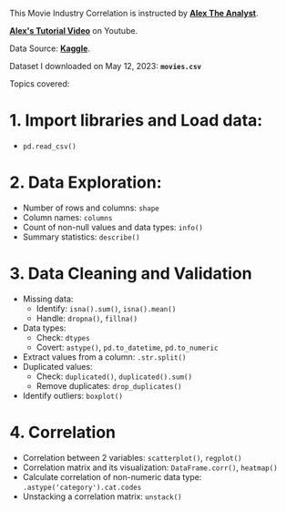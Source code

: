 This Movie Industry Correlation is instructed by [**Alex The Analyst**](https://www.youtube.com/@AlexTheAnalyst).

[**Alex's Tutorial Video**](https://www.youtube.com/watch?v=iPYVYBtUTyE&list=PLUaB-1hjhk8H48Pj32z4GZgGWyylqv85f&index=5) on Youtube.

Data Source: [**Kaggle**](https://www.youtube.com/watch?v=iPYVYBtUTyE&list=PLUaB-1hjhk8H48Pj32z4GZgGWyylqv85f&index=5).

Dataset I downloaded on May 12, 2023: **`movies.csv`**

Topics covered: 

# **1. Import libraries and Load data**: 
- `pd.read_csv()`

# **2. Data Exploration**: 
- Number of rows and columns: `shape`
- Column names: `columns`
- Count of non-null values and data types: `info()`
- Summary statistics: `describe()`

# **3. Data Cleaning and Validation**
- Missing data:
    - Identify: `isna().sum()`, `isna().mean()` 
    - Handle: `dropna()`, `fillna()`
- Data types: 
    - Check: `dtypes`
    - Covert: `astype()`, `pd.to_datetime`, `pd.to_numeric`
- Extract values from a column: `.str.split()`
- Duplicated values: 
    - Check: `duplicated()`, `duplicated().sum() `
    - Remove duplicates: `drop_duplicates()`
- Identify outliers: `boxplot()`

# **4. Correlation**
- Correlation between 2 variables: `scatterplot()`, `regplot()`
- Correlation matrix and its visualization: `DataFrame.corr()`, `heatmap()`
- Calculate correlation of non-numeric data type: `.astype('category').cat.codes`
- Unstacking a correlation matrix: `unstack()`
